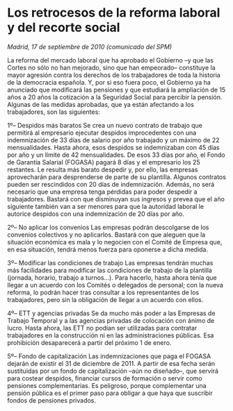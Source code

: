 # Los retrocesos de la reforma laboral y del recorte social

*Madrid, 17 de septiembre de 2010 (comunicado del SPM)*

La reforma del mercado laboral que ha aprobado el Gobierno –y que las Cortes no sólo no han mejorado, sino que han empeorado– constituye la mayor agresión contra los derechos de los trabajadores de toda la historia de la democracia española. Y, por si eso fuera poco, el Gobierno ya ha anunciado que modificará las pensiones y que estudiará la ampliación de 15 años a 20 años la cotización a la Seguridad Social para percibir la pensión.
Algunas de las medidas aprobadas, que ya están afectando a los trabajadores, son las siguientes:

1º– Despidos más baratos
Se crea un nuevo contrato de trabajo que permitirá al empresario ejecutar despidos improcedentes con una indemnización de 33 días de salario por año trabajado y un máximo de 22 mensualidades. Hasta ahora, esos despidos se indemnizaban con 45 días por año y un límite de 42 mensualidades.
De esos 33 días por año, el Fondo de Garantía Salarial (FOGASA) pagará 8 días y el empresario los 25 restantes. Le resulta más barato despedir y, por ello, las empresas aprovecharán para desprenderse de parte de su plantilla.
Algunos contratos pueden ser rescindidos con 20 días de indemnización.
Además, no será necesario que una empresa tenga pérdidas para poder despedir a trabajadores. Bastará con que disminuyan sus ingresos y prevea que el año siguiente también van a ser menores para que la autoridad laboral le autorice despidos con una indemnización de 20 días por año.

2º– No aplicar los convenios
Las empresas podrán descolgarse de los convenios colectivos y no aplicarlos. Bastará con que aleguen que la situación económica es mala y lo negocien con el Comité de Empresa que, en esa situación, tendrá menos fuerza para oponerse a dicha medida.

3º– Modificar las condiciones de trabajo
Las empresas tendrán muchas más facilidades para modificar las condiciones de trabajo de la plantilla (jornada, horario, trabajo a turnos...). Para hacerlo, hasta ahora tenía que llegar a un acuerdo con los Comités o delegados de personal; con la nueva reforma, lo podrán hacer tras consultar a los representantes de los trabajadores, pero sin la obligación de llegar a un acuerdo con ellos.

4º– ETT y agencias privadas
Se da mucho más poder a las Empresas de Trabajo Temporal y a las agencias privadas de colocación con ánimo de lucro. Hasta ahora, las ETT no podían ser utilizadas para contratar trabajadores en la construcción ni en las administraciones públicas. Esa prohibición desaparecerá a partir del próximo 1 de enero.

5º– Fondo de capitalización
Las indemnizaciones que paga el FOGASA dejarán de existir el 31 de diciembre de 2011. A partir de esa fecha serán sustituidas por un fondo de capitalización –aún no diseñado–, que servirá para costear despidos, financiar cursos de formación o servir como pensiones complementarias. Es peligroso, porque complementar una pensión pública es el primer paso para obligar a que haya que suscribir fondos de pensiones privados.

